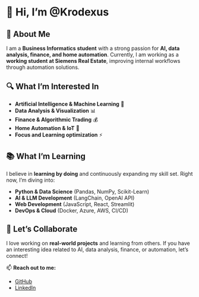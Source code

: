 # 👋 Hi, I’m **@Krodexus**  

## 🚀 About Me  
I am a **Business Informatics student** with a strong passion for **AI, data analysis, finance, and home automation**. Currently, I am working as a **working student at Siemens Real Estate**, improving internal workflows through automation solutions.  

## 🔍 What I’m Interested In  
- **Artificial Intelligence & Machine Learning** 🤖  
- **Data Analysis & Visualization** 📊  
- **Finance & Algorithmic Trading** 💰  
- **Home Automation & IoT** 🏡
- **Focus and Learning optimization** ⚡

## 📚 What I’m Learning  
I believe in **learning by doing** and continuously expanding my skill set. Right now, I’m diving into:  
- **Python & Data Science** (Pandas, NumPy, Scikit-Learn)  
- **AI & LLM Development** (LangChain, OpenAI API)  
- **Web Development** (JavaScript, React, Streamlit)  
- **DevOps & Cloud** (Docker, Azure, AWS, CI/CD)  

## 🤝 Let’s Collaborate  
I love working on **real-world projects** and learning from others. If you have an interesting idea related to AI, data analysis, finance, or automation, let’s connect!  

📫 **Reach out to me:**  
- [GitHub](https://github.com/Krodexus)  
- [LinkedIn](https://www.linkedin.com/in/jakob-von-guradze/)
